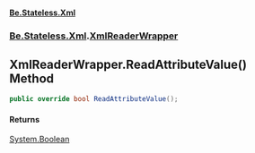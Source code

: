 #### [Be.Stateless.Xml](README.md 'README')
### [Be.Stateless.Xml](Be.Stateless.Xml.md 'Be.Stateless.Xml').[XmlReaderWrapper](XmlReaderWrapper.md 'Be.Stateless.Xml.XmlReaderWrapper')

## XmlReaderWrapper.ReadAttributeValue() Method

```csharp
public override bool ReadAttributeValue();
```

#### Returns
[System.Boolean](https://docs.microsoft.com/en-us/dotnet/api/System.Boolean 'System.Boolean')